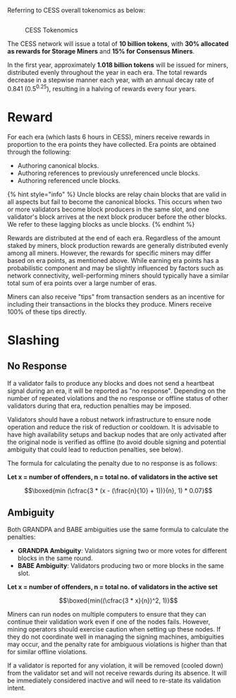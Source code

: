 Referring to CESS overall tokenomics as below:

<figure><img src="../assets/storage-miner/reward/tokenomics-v1.png" alt=""><figcaption><p>CESS Tokenomics</p></figcaption></figure>

The CESS network will issue a total of **10 billion tokens**, with **30% allocated as rewards for Storage Miners** and **15% for Consensus Miners**.

In the first year, approximately **1.018 billion tokens** will be issued for miners, distributed evenly throughout the year in each era. The total rewards decrease in a stepwise manner each year, with an annual decay rate of 0.841 (0.5<sup>0.25</sup>), resulting in a halving of rewards every four years.

# Reward

For each era (which lasts 6 hours in CESS), miners receive rewards in proportion to the era points they have collected. Era points are obtained through the following:

- Authoring canonical blocks.
- Authoring references to previously unreferenced uncle blocks.
- Authoring referenced uncle blocks.

{% hint style="info" %}
Uncle blocks are relay chain blocks that are valid in all aspects but fail to become the canonical blocks. This occurs when two or more validators become block producers in the same slot, and one validator's block arrives at the next block producer before the other blocks. We refer to these lagging blocks as uncle blocks.
{% endhint %}

Rewards are distributed at the end of each era. Regardless of the amount staked by miners, block production rewards are generally distributed evenly among all miners. However, the rewards for specific miners may differ based on era points, as mentioned above. While earning era points has a probabilistic component and may be slightly influenced by factors such as network connectivity, well-performing miners should typically have a similar total sum of era points over a large number of eras.

Miners can also receive "tips" from transaction senders as an incentive for including their transactions in the blocks they produce. Miners receive 100% of these tips directly.

# Slashing

## No Response

If a validator fails to produce any blocks and does not send a heartbeat signal during an era, it will be reported as "no response". Depending on the number of repeated violations and the no response or offline status of other validators during that era, reduction penalties may be imposed.

Validators should have a robust network infrastructure to ensure node operation and reduce the risk of reduction or cooldown. It is advisable to have high availability setups and backup nodes that are only activated after the original node is verified as offline (to avoid double signing and potential ambiguity that could lead to reduction penalties, see below).

The formula for calculating the penalty due to no response is as follows:

**Let x = number of offenders, n = total no. of validators in the active set**

$$\boxed{min (\cfrac{3 * (x - (\frac{n}{10} + 1))}{n}, 1) * 0.07}$$

## Ambiguity

Both GRANDPA and BABE ambiguities use the same formula to calculate the penalties:

- **GRANDPA Ambiguity**: Validators signing two or more votes for different blocks in the same round.
- **BABE Ambiguity**: Validators producing two or more blocks in the same slot.

**Let x = number of offenders, n = total no. of validators in the active set**

$$\boxed{min((\cfrac{3 * x}{n})^2, 1)}$$

Miners can run nodes on multiple computers to ensure that they can continue their validation work even if one of the nodes fails. However, mining operators should exercise caution when setting up these nodes. If they do not coordinate well in managing the signing machines, ambiguities may occur, and the penalty rate for ambiguous violations is higher than that for similar offline violations.

If a validator is reported for any violation, it will be removed (cooled down) from the validator set and will not receive rewards during its absence. It will be immediately considered inactive and will need to re-state its validation intent.
